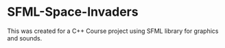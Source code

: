 # SFML-Space-Invaders

This was created for a C++ Course project using SFML library for graphics and sounds.
